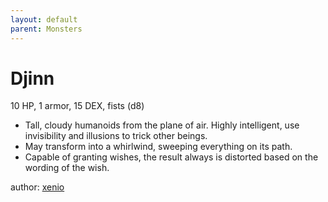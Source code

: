 ```yaml
---
layout: default
parent: Monsters
---
```

# Djinn
10 HP, 1 armor, 15 DEX, fists (d8)  
- Tall, cloudy humanoids from the plane of air.   Highly intelligent, use invisibility and illusions to trick other beings.  
- May transform into a whirlwind, sweeping everything on its path.  
- Capable of granting wishes, the result always is distorted based on the wording of the wish.  

author: [xenio](https://xenioinabottle.blogspot.com)
